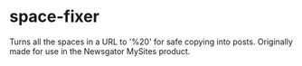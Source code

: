 space-fixer
===========

Turns all the spaces in a URL to '%20' for safe copying into posts.
Originally made for use in the Newsgator MySites product.
